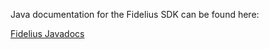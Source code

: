 Java documentation for the Fidelius SDK can be found here: 

[Fidelius Javadocs](../fidelius_sdk_javadocs/index.html)


